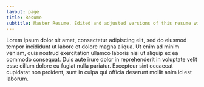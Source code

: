 ```yaml
---
layout: page
title: Resume
subtitle: Master Resume. Edited and adjusted versions of this resume will be submitted for job applications.
---
```

Lorem ipsum dolor sit amet, consectetur adipiscing elit, sed do eiusmod tempor incididunt ut labore et dolore magna aliqua. Ut enim ad minim veniam, quis nostrud exercitation ullamco laboris nisi ut aliquip ex ea commodo consequat. Duis aute irure dolor in reprehenderit in voluptate velit esse cillum dolore eu fugiat nulla pariatur. Excepteur sint occaecat cupidatat non proident, sunt in culpa qui officia deserunt mollit anim id est laborum.

<object data="assets/pdfs/resume.pdf" width="1000" height="1000" type='application/pdf'/></object>
